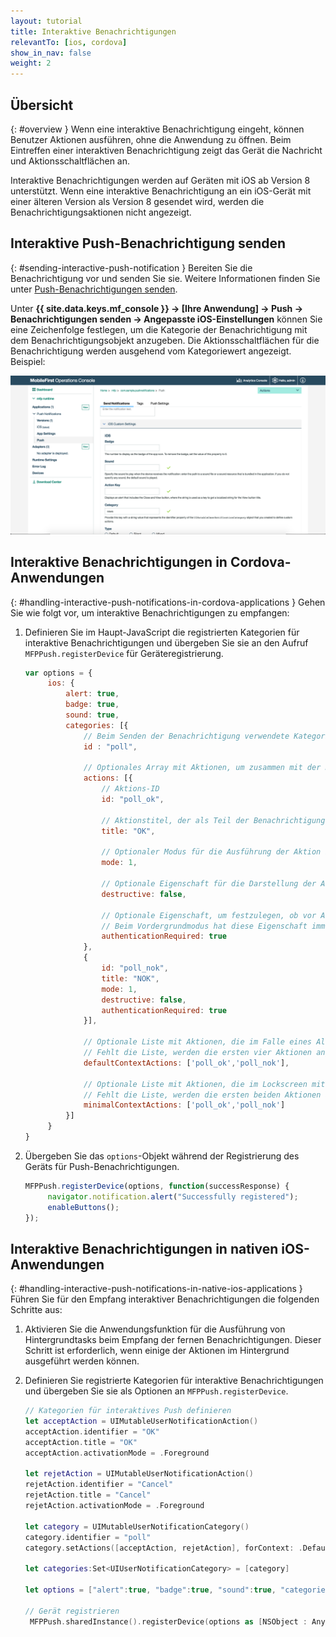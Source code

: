 ```yaml
---
layout: tutorial
title: Interaktive Benachrichtigungen
relevantTo: [ios, cordova]
show_in_nav: false
weight: 2
---
```

<!-- NLS_CHARSET=UTF-8 -->
## Übersicht
{: #overview }
Wenn eine interaktive Benachrichtigung eingeht, können Benutzer Aktionen ausführen, ohne die Anwendung zu öffnen. Beim Eintreffen einer interaktiven Benachrichtigung zeigt das Gerät die Nachricht und Aktionsschaltflächen an. 

Interaktive Benachrichtigungen werden auf Geräten mit iOS ab Version 8 unterstützt. Wenn eine interaktive Benachrichtigung an ein iOS-Gerät mit einer älteren Version als Version 8 gesendet wird, werden die Benachrichtigungsaktionen nicht angezeigt. 

## Interaktive Push-Benachrichtigung senden
{: #sending-interactive-push-notification }
Bereiten Sie die Benachrichtigung vor und senden Sie sie. Weitere Informationen finden Sie unter [Push-Benachrichtigungen senden](../../sending-notifications).

Unter **{{ site.data.keys.mf_console }} → [Ihre Anwendung] → Push → Benachrichtigungen senden → Angepasste
iOS-Einstellungen** können Sie eine Zeichenfolge festlegen, um die Kategorie der Benachrichtigung mit dem Benachrichtigungsobjekt anzugeben. Die Aktionsschaltflächen für die Benachrichtigung werden ausgehend vom Kategoriewert angezeigt. Beispiel: 

![Kategorien für interaktive iOS-Benachrichtigungen in der {{ site.data.keys.mf_console }} festlegen](categories-for-interactive-notifications.png)

## Interaktive Benachrichtigungen in Cordova-Anwendungen
{: #handling-interactive-push-notifications-in-cordova-applications }
Gehen Sie wie folgt vor, um interaktive Benachrichtigungen zu empfangen:

1. Definieren Sie im Haupt-JavaScript die registrierten Kategorien für interaktive Benachrichtigungen und übergeben Sie sie an den Aufruf `MFPPush.registerDevice` für Geräteregistrierung.

   ```javascript
   var options = {
        ios: {
            alert: true,
            badge: true,
            sound: true,     
            categories: [{
                // Beim Senden der Benachrichtigung verwendete Kategorie-ID
                id : "poll", 

                // Optionales Array mit Aktionen, um zusammen mit der Nachricht die Aktionsschaltflächen anzuzeigen	
                actions: [{
                    // Aktions-ID
                    id: "poll_ok",

                    // Aktionstitel, der als Teil der Benachrichtigungsschaltfläche angezeigt wird
                    title: "OK",

                    // Optionaler Modus für die Ausführung der Aktion im Vorder- oder Hintergrund (1 für Vordergrund, 0 für Hintergrund). Standardmäßig erfolgt die Ausführung im Vordergrund.
                    mode: 1,  

                    // Optionale Eigenschaft für die Darstellung der Aktionsschaltfläche in rot. Standardwert ist 'false'.
                    destructive: false,

                    // Optionale Eigenschaft, um festzulegen, ob vor Ausführung der Aktion eine Authentifizierung erforderlich ist (Bildschirmsperre)
                    // Beim Vordergrundmodus hat diese Eigenschaft immer den Wert 'true'.
                    authenticationRequired: true
                },
                {
                    id: "poll_nok",
                    title: "NOK",
                    mode: 1,
                    destructive: false,
                    authenticationRequired: true
                }],
                    
                // Optionale Liste mit Aktionen, die im Falle eines Alerts angezeigt werden muss
                // Fehlt die Liste, werden die ersten vier Aktionen angezeigt.
                defaultContextActions: ['poll_ok','poll_nok'],

                // Optionale Liste mit Aktionen, die im Lockscreen mit der Benachrichtigungszentrale angezeigt werden muss
                // Fehlt die Liste, werden die ersten beiden Aktionen angezeigt.
                minimalContextActions: ['poll_ok','poll_nok'] 
            }]     
        }
   }
   ```

2. Übergeben Sie das `options`-Objekt während der Registrierung des Geräts für Push-Benachrichtigungen. 

   ```javascript
   MFPPush.registerDevice(options, function(successResponse) {
  		navigator.notification.alert("Successfully registered");
  		enableButtons();
   });  
   ```

## Interaktive Benachrichtigungen in nativen iOS-Anwendungen
{: #handling-interactive-push-notifications-in-native-ios-applications }
Führen Sie für den Empfang interaktiver Benachrichtigungen
die folgenden Schritte aus: 

1. Aktivieren Sie die Anwendungsfunktion für die Ausführung von Hintergrundtasks beim Empfang der fernen Benachrichtigungen. Dieser Schritt ist erforderlich, wenn
einige der Aktionen im Hintergrund ausgeführt werden können.
2. Definieren Sie registrierte Kategorien für interaktive Benachrichtigungen und übergeben Sie sie als Optionen an `MFPPush.registerDevice`.

   ```swift
   // Kategorien für interaktives Push definieren
   let acceptAction = UIMutableUserNotificationAction()
   acceptAction.identifier = "OK"
   acceptAction.title = "OK"
   acceptAction.activationMode = .Foreground

   let rejetAction = UIMutableUserNotificationAction()
   rejetAction.identifier = "Cancel"
   rejetAction.title = "Cancel"
   rejetAction.activationMode = .Foreground

   let category = UIMutableUserNotificationCategory()
   category.identifier = "poll"
   category.setActions([acceptAction, rejetAction], forContext: .Default)

   let categories:Set<UIUserNotificationCategory> = [category]

   let options = ["alert":true, "badge":true, "sound":true, "categories": categories]

   // Gerät registrieren
    MFPPush.sharedInstance().registerDevice(options as [NSObject : AnyObject], completionHandler: {(response: WLResponse!, error: NSError!) -> Void in
   ```
